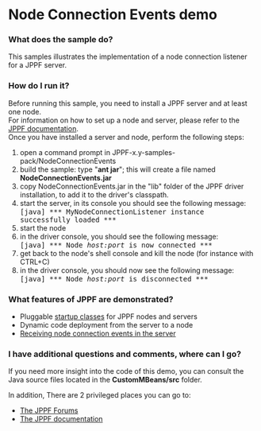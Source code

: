 # Node Connection Events demo

<h3>What does the sample do?</h3>
This samples illustrates the implementation of a node connection listener for a JPPF server.

<h3>How do I run it?</h3>
Before running this sample, you need to install a JPPF server and at least one node.<br>
For information on how to set up a node and server, please refer to the <a href="https://www.jppf.org/doc/6.3/index.php?title=Introduction">JPPF documentation</a>.<br>
Once you have installed a server and node, perform the following steps:
<ol class="samplesList">
  <li>open a command prompt in JPPF-x.y-samples-pack/NodeConnectionEvents</li>
  <li>build the sample: type "<b>ant jar</b>"; this will create a file named <b>NodeConnectionEvents.jar</b></li>
  <li>copy NodeConnectionEvents.jar in the "lib" folder of the JPPF driver installation, to add it to the driver's classpath.</li>
  <li>start the server, in its console you should see the following message:<br/><tt>  [java] *** MyNodeConnectionListener instance successfully loaded ***</tt></li>
  <li>start the node</li>
  <li>in the driver console, you should see the following message:<br/><tt>  [java] *** Node <i>host:port</i> is now connected ***</tt></li>
  <li>get back to the node's shell console and kill the node (for instance with CTRL+C)</li>
  <li>in the driver console, you should now see the following message:<br/><tt>  [java] *** Node <i>host:port</i> is disconnected ***</tt></li>
</ol>

<h3>What features of JPPF are demonstrated?</h3>
<ul class="samplesList">
  <li>Pluggable <a href="https://www.jppf.org/doc/6.3/index.php?title=JPPF_startup_classes">startup classes</a> for JPPF nodes and servers</li>
  <li>Dynamic code deployment from the server to a node</li>
  <li><a href="https://www.jppf.org/doc/6.3/index.php?title=Receiving_node_connection_events_in_the_server">Receiving node connection events in the server</a></li>
</ul>

<h3>I have additional questions and comments, where can I go?</h3>
<p>If you need more insight into the code of this demo, you can consult the Java source files located in the <b>CustomMBeans/src</b> folder.
<p>In addition, There are 2 privileged places you can go to:
<ul class="samplesList">
  <li><a href="https://www.jppf.org/forums">The JPPF Forums</a></li>
  <li><a href="https://www.jppf.org/doc/6.3/">The JPPF documentation</a></li>
</ul>

